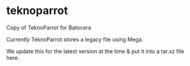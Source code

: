 # teknoparrot

Copy of TeknoParrot for Batocera

Currently TeknoParrot stores a legacy file using Mega.

We update this for the latest version at the time & put it into a tar.xz file here.
